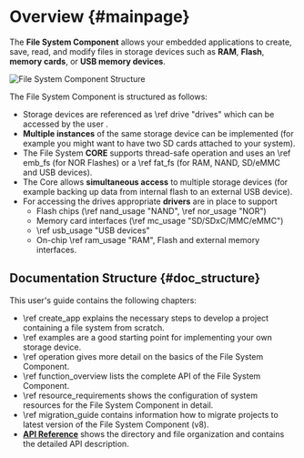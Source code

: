 # Overview {#mainpage}

The **File System Component** allows your embedded applications to create, save, read, and modify files in storage devices
such as **RAM**, **Flash**, **memory cards**, or **USB memory devices**.

![File System Component Structure](FileSystem.svg)

The File System Component is structured as follows:

- Storage devices are referenced as \ref drive "drives" which can be accessed by the user
.
- **Multiple instances** of the same storage device can be implemented (for example you might want to have two SD cards
  attached to your system).
- The File System **CORE** supports thread-safe operation and uses an \ref emb_fs (for NOR Flashes) or a \ref fat_fs
  (for RAM, NAND, SD/eMMC and USB devices).
- The Core allows **simultaneous access** to multiple storage devices (for example backing up data from internal flash to
  an external USB device).
- For accessing the drives appropriate **drivers** are in place to support
  - Flash chips (\ref nand_usage "NAND", \ref nor_usage "NOR")
  - Memory card interfaces (\ref mc_usage "SD/SDxC/MMC/eMMC")
  - \ref usb_usage "USB devices"
  - On-chip \ref ram_usage "RAM", Flash and external memory interfaces.

## Documentation Structure {#doc_structure}

This user's guide contains the following chapters:

- \ref create_app explains the necessary steps to develop a project containing a file system from scratch.
- \ref examples are a good starting point for implementing your own storage device.
- \ref operation gives more detail on the basics of the File System Component.
- \ref function_overview lists the complete API of the File System Component.
- \ref resource_requirements shows the configuration of system resources for the File System Component in detail.
- \ref migration_guide contains information how to migrate projects to latest version of the File System Component (v8).
- [**API Reference**](./modules.html) shows the directory and file organization and contains the detailed API description.
